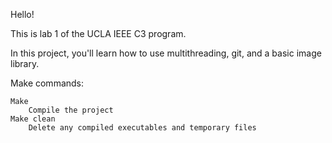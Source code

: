 Hello!

This is lab 1 of the UCLA IEEE C3 program.

In this project, you'll learn how to use multithreading, git, and a basic
image library.

Make commands:
  
    Make
        Compile the project
    Make clean
        Delete any compiled executables and temporary files

